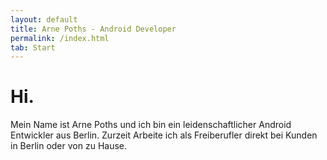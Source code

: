 ```yaml
---
layout: default
title: Arne Poths - Android Developer
permalink: /index.html
tab: Start
---
```


# Hi.

Mein Name ist Arne Poths und ich bin ein leidenschaftlicher Android Entwickler aus Berlin. Zurzeit Arbeite ich als Freiberufler direkt bei Kunden in Berlin oder von zu Hause. 


